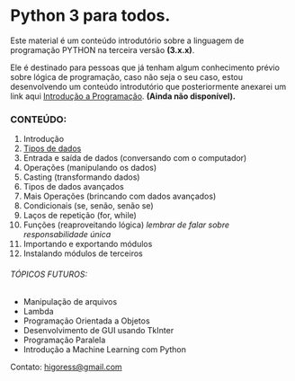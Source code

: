 # Python 3 para todos.

Este material é um conteúdo introdutório sobre a linguagem de programação PYTHON na terceira versão **(3.x.x)**.

Ele é destinado para pessoas que já tenham algum conhecimento prévio sobre lógica de programação, caso não seja o seu caso, estou desenvolvendo um conteúdo introdutório que posteriormente anexarei um link aqui [Introdução a Programação](https://github.com/higoress/IntroducaoProg). **(Ainda não disponível).**


### CONTEÚDO:

1. Introdução
1. [Tipos de dados](https://github.com/higoress/MinicursoPython/blob/master/Material/tiposdedados.ipynb)
1. Entrada e saída de dados (conversando com o computador)
1. Operações (manipulando os dados)
1. Casting (transformando dados)
1. Tipos de dados avançados
1. Mais Operações (brincando com dados avançados)
1. Condicionais (se, senão, senão se)
1. Laços de repetição (for, while)
1. Funções (reaproveitando lógica)  *lembrar de falar sobre responsabilidade única*
1. Importando e exportando módulos
1. Instalando módulos de terceiros



###### TÓPICOS FUTUROS:

* Manipulação de arquivos
* Lambda
* Programação Orientada a Objetos
* Desenvolvimento de GUI usando TkInter
* Programação Paralela
* Introdução a Machine Learning com Python


Contato:
higoress@gmail.com
